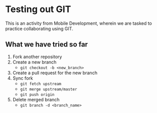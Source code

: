 # Testing out GIT
This is an activity from Mobile Development, wherein we are tasked to practice collaborating using GIT.

## What we have tried so far
1. Fork another repository
2. Create a new branch
    - `git checkout -b <new_branch>`
3. Create a pull request for the new branch
4. Sync fork
    - `git fetch upstream`
    - `git merge upstream/master`
    - `git push origin`
5. Delete merged branch
    - `git branch -d <branch_name>`